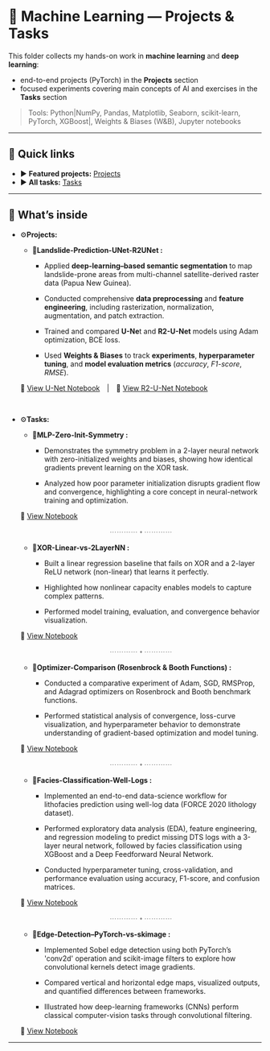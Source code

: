 # 🧠 Machine Learning — Projects & Tasks

This folder collects my hands-on work in **machine learning** and **deep learning**:
- end-to-end projects (PyTorch) in the **Projects** section
- focused experiments covering main concepts of AI and exercises in the **Tasks** section

> Tools: Python|NumPy, Pandas, Matplotlib, Seaborn, scikit-learn, PyTorch, XGBoost|, Weights & Biases (W&B), Jupyter notebooks

---

## 🔎 Quick links
- ▶️ **Featured projects:** [Projects](./Projects/)
- ▶️ **All tasks:** [Tasks](./Tasks/)

---

## 🚀 What’s inside

- ⚙️**Projects:**
  - 🧩**Landslide-Prediction-UNet-R2UNet :** 
  
    -  Applied **deep-learning–based semantic segmentation** to map landslide-prone areas from multi-channel satellite-derived raster data (Papua New Guinea). 
    
    -  Conducted comprehensive **data preprocessing** and **feature engineering**, including rasterization, normalization, augmentation, and patch extraction.
    
    -  Trained and compared **U-Ne**t and **R2-U-Net** models using Adam optimization, BCE loss.
    
    -  Used **Weights & Biases** to track **experiments**, **hyperparameter tuning**, and **model evaluation metrics** (*accuracy*, *F1-score*, *RMSE*).
  
  🔗 [View U-Net Notebook](./Projects/Landslide_UNet.ipynb) | 🔗 [View R2-U-Net Notebook](./Projects/Landslide_R2UNet.ipynb)

<br>

- ⚙️**Tasks:** 
  - 🧩**MLP-Zero-Init-Symmetry :**
    
     - Demonstrates the symmetry problem in a 2-layer neural network with zero-initialized weights and biases, showing how identical gradients prevent learning on the XOR task.
    
    - Analyzed how poor parameter initialization disrupts gradient flow and convergence, highlighting a core concept in neural-network training and optimization.

  🔗 [View Notebook](./Tasks/MLP-Zero-Init-Symmetry.ipynb) 

  <div align="center"><span style="color:#888;">⋯⋯⋯⋯ ⬩ ⋯⋯⋯⋯</span></div> 
  
  - 🧩**XOR-Linear-vs-2LayerNN :** 
    
      - Built a linear regression baseline that fails on XOR and a 2-layer ReLU network (non-linear) that learns it perfectly. 
      
      - Highlighted how nonlinear capacity enables models to capture complex patterns.
      
      - Performed model training, evaluation, and convergence behavior visualization.
  
  🔗 [View Notebook](./Tasks/XOR-Linear-vs-2LayerNN.ipynb)

  <div align="center"><span style="color:#888;">⋯⋯⋯⋯ ⬩ ⋯⋯⋯⋯</span></div>
  
  - 🧩**Optimizer-Comparison (Rosenbrock & Booth Functions) :** 
  
    - Conducted a comparative experiment of Adam, SGD, RMSProp, and Adagrad optimizers on Rosenbrock and Booth benchmark functions. 
    
    - Performed statistical analysis of convergence, loss-curve visualization, and hyperparameter behavior to demonstrate understanding of gradient-based optimization and model tuning.

  🔗 [View Notebook](./Tasks/Optimizer-Comparison.ipynb)

   <div align="center"><span style="color:#888;">⋯⋯⋯⋯ ⬩ ⋯⋯⋯⋯</span></div>

  - 🧩**Facies-Classification-Well-Logs :** 
  
    - Implemented an end-to-end data-science workflow for lithofacies prediction using well-log data (FORCE 2020 lithology dataset). 
    
    - Performed exploratory data analysis (EDA), feature engineering, and regression modeling to predict missing DTS logs with a 3-layer neural network, followed by facies classification using XGBoost and a Deep Feedforward Neural Network. 
    
    - Conducted hyperparameter tuning, cross-validation, and performance evaluation using accuracy, F1-score, and confusion matrices.

  🔗 [View Notebook](./Tasks/Facies-Classification-Well-Logs.ipynb)

  <div align="center"><span style="color:#888;">⋯⋯⋯⋯ ⬩ ⋯⋯⋯⋯</span></div>

  - 🧩**Edge-Detection–PyTorch-vs-skimage :** 
  
    - Implemented Sobel edge detection using both PyTorch’s 'conv2d' operation and scikit-image filters to explore how convolutional kernels detect image gradients. 
    
    - Compared vertical and horizontal edge maps, visualized outputs, and quantified differences between frameworks. 
    
    - Illustrated how deep-learning frameworks (CNNs) perform classical computer-vision tasks through convolutional filtering.

  🔗 [View Notebook](./Tasks/Edge-Detection-PyTorch-vs-skimage.ipynb)

---
